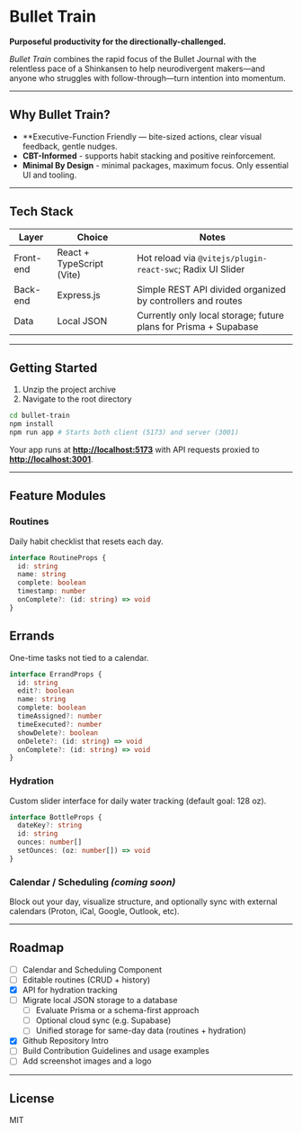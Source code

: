 # Bullet Train

**Purposeful productivity for the directionally-challenged.**

_Bullet Train_ combines the rapid focus of the Bullet Journal with the relentless pace of a Shinkansen to help neurodivergent makers—and anyone who struggles with follow-through—turn intention into momentum.

---

## Why Bullet Train?

- \*\*Executive-Function Friendly — bite-sized actions, clear visual feedback, gentle nudges.
- **CBT-Informed** - supports habit stacking and positive reinforcement.
- **Minimal By Design** - minimal packages, maximum focus. Only essential UI and tooling.

---

## Tech Stack

| Layer     | Choice                    | Notes                                                            |
| --------- | ------------------------- | ---------------------------------------------------------------- |
| Front-end | React + TypeScript (Vite) | Hot reload via `@vitejs/plugin-react-swc`; Radix UI Slider       |
| Back-end  | Express.js                | Simple REST API divided organized by controllers and routes      |
| Data      | Local JSON                | Currently only local storage; future plans for Prisma + Supabase |

---

## Getting Started

1. Unzip the project archive
2. Navigate to the root directory

```zsh
cd bullet-train
npm install
npm run app # Starts both client (5173) and server (3001)
```

Your app runs at [**http://localhost:5173**](http://localhost:5173) with API requests proxied to [**http://localhost:3001**](http://localhost:3001).

---

## Feature Modules

### Routines

Daily habit checklist that resets each day.

```ts
interface RoutineProps {
  id: string
  name: string
  complete: boolean
  timestamp: number
  onComplete?: (id: string) => void
}
```

## Errands

One-time tasks not tied to a calendar.

```ts
interface ErrandProps {
  id: string
  edit?: boolean
  name: string
  complete: boolean
  timeAssigned?: number
  timeExecuted?: number
  showDelete?: boolean
  onDelete?: (id: string) => void
  onComplete?: (id: string) => void
}
```

### Hydration

Custom slider interface for daily water tracking (default goal: 128 oz).

```ts
interface BottleProps {
  dateKey?: string
  id: string
  ounces: number[]
  setOunces: (oz: number[]) => void
}
```

### Calendar / Scheduling _(coming soon)_

Block out your day, visualize structure, and optionally sync with external calendars (Proton, iCal, Google, Outlook, etc).

---

## Roadmap

- [ ] Calendar and Scheduling Component
- [ ] Editable routines (CRUD + history)
- [x] API for hydration tracking
- [ ] Migrate local JSON storage to a database
  - [ ] Evaluate Prisma or a schema-first approach
  - [ ] Optional cloud sync (e.g. Supabase)
  - [ ] Unified storage for same-day data (routines + hydration)
- [x] Github Repository Intro
- [ ] Build Contribution Guidelines and usage examples
- [ ] Add screenshot images and a logo

---

## License

MIT

